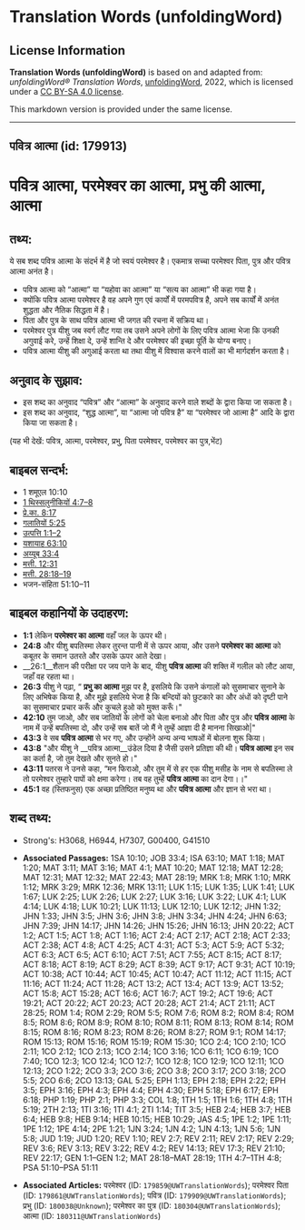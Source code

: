 # Translation Words (unfoldingWord)

## License Information

**Translation Words (unfoldingWord)** is based on and adapted from: _unfoldingWord® Translation Words_, [unfoldingWord](https://unfoldingword.org/utw), 2022, which is licensed under a [CC BY-SA 4.0 license](https://creativecommons.org/licenses/by-sa/4.0/legalcode.en).

This markdown version is provided under the same license.



--------------------------------

## पवित्र आत्मा (id: 179913)

पवित्र आत्मा, परमेश्वर का आत्मा, प्रभु की आत्मा, आत्मा
======================================================

तथ्य:
-----

ये सब शब्द पवित्र आत्मा के संदर्भ में है जो स्वयं परमेश्वर है। एकमात्र सच्चा परमेश्वर पिता, पुत्र और पवित्र आत्मा अनंत है।

* पवित्र आत्मा को “आत्मा” या “यहोवा का आत्मा” या “सत्य का आत्मा” भी कहा गया है।
* क्योंकि पवित्र आत्मा परमेश्वर है वह अपने गुण एवं कार्यों में परमपवित्र है, अपने सब कार्यों में अनंत शुद्धता और नैतिक सिद्धता में है।
* पिता और पुत्र के साथ पवित्र आत्मा भी जगत की रचना में सक्रिय था।
* परमेश्वर पुत्र यीशु जब स्वर्ग लौट गया तब उसने अपने लोगों के लिए पवित्र आत्मा भेजा कि उनकी अगुवाई करे, उन्हें शिक्षा दे, उन्हें शान्ति दे और परमेश्वर की इच्छा पूर्ति के योग्य बनाए।
* पवित्र आत्मा यीशु की अगुआई करता था तथा यीशु में विश्वास करने वालों का भी मार्गदर्शन करता है।

अनुवाद के सुझाव:
----------------

* इस शब्द का अनुवाद “पवित्र” और “आत्मा” के अनुवाद करने वाले शब्दों के द्वारा किया जा सकता है।
* इस शब्द का अनुवाद, “शुद्ध आत्मा”, या “आत्मा जो पवित्र है” या “परमेश्वर जो आत्मा है” आदि के द्वारा किया जा सकता है।

(यह भी देखें: पवित्र, आत्मा, परमेश्वर, प्रभु, पिता परमेश्वर, परमेश्वर का पुत्र,भेंट)

बाइबल सन्दर्भ:
--------------

* 1 शमूएल 10:10
* [1 थिस्सलुनीकियों 4:7–8](https://ref.ly/1Thess0:0)
* [प्रे.का. 8:17](https://ref.ly/Acts8:17)
* [गलातियों 5:25](https://ref.ly/Gal5:25)
* [उत्पत्ति 1:1–2](https://ref.ly/Gen1:1-Gen1:2)
* [यशायाह 63:10](https://ref.ly/Isa63:10)
* [अय्यूब 33:4](https://ref.ly/Job33:4)
* [मत्ती. 12:31](https://ref.ly/Matt12:31)
* [मत्ती. 28:18–19](https://ref.ly/Matt28:18-Matt28:19)
* भजन\-संहिता 51:10–11

बाइबल कहानियों के उदाहरण:
-------------------------

* **1:1** लेकिन **परमेश्वर का आत्मा** वहाँ जल के ऊपर थी।
* **24:8** और यीशु बपतिस्मा लेकर तुरन्त पानी में से ऊपर आया, और उसने **परमेश्वर का आत्मा** को कबूतर के समान उतरते और उसके ऊपर आते देखा।
* \_\_26:1\_\_शैतान की परीक्षा पर जय पाने के बाद, यीशु **पवित्र आत्मा** की शक्ति में गलील को लौट आया, जहाँ वह रहता था।
* **26:3** यीशु ने पढ़ा, “ **प्रभु का आत्मा** मुझ पर है, इसलिये कि उसने कंगालों को सुसमाचार सुनाने के लिए अभिषेक किया है, और मुझे इसलिये भेजा है कि बन्दियों को छुटकारे का और अंधों को दृष्टी पाने का सुसमाचार प्रचार करूँ और कुचले हुओ को मुक्त करूँ।"
* **42:10** तुम जाओ, और सब जातियों के लोगों को चेला बनाओ और पिता और पुत्र और **पवित्र आत्मा** के नाम में उन्हें बपतिस्मा दो, और उन्हें सब बातें जो मैं ने तुम्हें आज्ञा दी है मानना सिखाओ\|"
* **43:3** वे सब **पवित्र आत्मा** से भर गए, और उन्होंने अन्य अन्य भाषओं में बोलना शुरू किया।
* **43:8** "और यीशु ने \_\_पवित्र आत्मा\_\_उंडेल दिया है जैसी उसने प्रतिज्ञा की थी। **पवित्र आत्मा** इन सब का कर्ता है, जो तुम देखते और सुनते हो।"
* **43:11** पतरस ने उनसे कहा, “मन फिराओ, और तुम में से हर एक यीशु मसीह के नाम से बपतिस्मा ले तो परमेश्वर तुम्हारे पापों को क्षमा करेगा। तब वह तुम्हें **पवित्र आत्मा** का दान देगा।।"
* **45:1** वह (स्तिफनुस) एक अच्छा प्रतिष्ठित मनुष्य था और **पवित्र आत्मा** और ज्ञान से भरा था।

शब्द तथ्य:
----------

* Strong's: H3068, H6944, H7307, G00400, G41510

* **Associated Passages:** 1SA 10:10; JOB 33:4; ISA 63:10; MAT 1:18; MAT 1:20; MAT 3:11; MAT 3:16; MAT 4:1; MAT 10:20; MAT 12:18; MAT 12:28; MAT 12:31; MAT 12:32; MAT 22:43; MAT 28:19; MRK 1:8; MRK 1:10; MRK 1:12; MRK 3:29; MRK 12:36; MRK 13:11; LUK 1:15; LUK 1:35; LUK 1:41; LUK 1:67; LUK 2:25; LUK 2:26; LUK 2:27; LUK 3:16; LUK 3:22; LUK 4:1; LUK 4:14; LUK 4:18; LUK 10:21; LUK 11:13; LUK 12:10; LUK 12:12; JHN 1:32; JHN 1:33; JHN 3:5; JHN 3:6; JHN 3:8; JHN 3:34; JHN 4:24; JHN 6:63; JHN 7:39; JHN 14:17; JHN 14:26; JHN 15:26; JHN 16:13; JHN 20:22; ACT 1:2; ACT 1:5; ACT 1:8; ACT 1:16; ACT 2:4; ACT 2:17; ACT 2:18; ACT 2:33; ACT 2:38; ACT 4:8; ACT 4:25; ACT 4:31; ACT 5:3; ACT 5:9; ACT 5:32; ACT 6:3; ACT 6:5; ACT 6:10; ACT 7:51; ACT 7:55; ACT 8:15; ACT 8:17; ACT 8:18; ACT 8:19; ACT 8:29; ACT 8:39; ACT 9:17; ACT 9:31; ACT 10:19; ACT 10:38; ACT 10:44; ACT 10:45; ACT 10:47; ACT 11:12; ACT 11:15; ACT 11:16; ACT 11:24; ACT 11:28; ACT 13:2; ACT 13:4; ACT 13:9; ACT 13:52; ACT 15:8; ACT 15:28; ACT 16:6; ACT 16:7; ACT 19:2; ACT 19:6; ACT 19:21; ACT 20:22; ACT 20:23; ACT 20:28; ACT 21:4; ACT 21:11; ACT 28:25; ROM 1:4; ROM 2:29; ROM 5:5; ROM 7:6; ROM 8:2; ROM 8:4; ROM 8:5; ROM 8:6; ROM 8:9; ROM 8:10; ROM 8:11; ROM 8:13; ROM 8:14; ROM 8:15; ROM 8:16; ROM 8:23; ROM 8:26; ROM 8:27; ROM 9:1; ROM 14:17; ROM 15:13; ROM 15:16; ROM 15:19; ROM 15:30; 1CO 2:4; 1CO 2:10; 1CO 2:11; 1CO 2:12; 1CO 2:13; 1CO 2:14; 1CO 3:16; 1CO 6:11; 1CO 6:19; 1CO 7:40; 1CO 12:3; 1CO 12:4; 1CO 12:7; 1CO 12:8; 1CO 12:9; 1CO 12:11; 1CO 12:13; 2CO 1:22; 2CO 3:3; 2CO 3:6; 2CO 3:8; 2CO 3:17; 2CO 3:18; 2CO 5:5; 2CO 6:6; 2CO 13:13; GAL 5:25; EPH 1:13; EPH 2:18; EPH 2:22; EPH 3:5; EPH 3:16; EPH 4:3; EPH 4:4; EPH 4:30; EPH 5:18; EPH 6:17; EPH 6:18; PHP 1:19; PHP 2:1; PHP 3:3; COL 1:8; 1TH 1:5; 1TH 1:6; 1TH 4:8; 1TH 5:19; 2TH 2:13; 1TI 3:16; 1TI 4:1; 2TI 1:14; TIT 3:5; HEB 2:4; HEB 3:7; HEB 6:4; HEB 9:8; HEB 9:14; HEB 10:15; HEB 10:29; JAS 4:5; 1PE 1:2; 1PE 1:11; 1PE 1:12; 1PE 4:14; 2PE 1:21; 1JN 3:24; 1JN 4:2; 1JN 4:13; 1JN 5:6; 1JN 5:8; JUD 1:19; JUD 1:20; REV 1:10; REV 2:7; REV 2:11; REV 2:17; REV 2:29; REV 3:6; REV 3:13; REV 3:22; REV 4:2; REV 14:13; REV 17:3; REV 21:10; REV 22:17; GEN 1:1–GEN 1:2; MAT 28:18–MAT 28:19; 1TH 4:7–1TH 4:8; PSA 51:10–PSA 51:11
* **Associated Articles:** परमेश्‍वर (ID: `179859@UWTranslationWords`); परमेश्वर पिता (ID: `179861@UWTranslationWords`); पवित्र (ID: `179909@UWTranslationWords`); प्रभु (ID: `180038@Unknown`); परमेश्वर का पुत्र (ID: `180304@UWTranslationWords`); आत्मा (ID: `180311@UWTranslationWords`)

